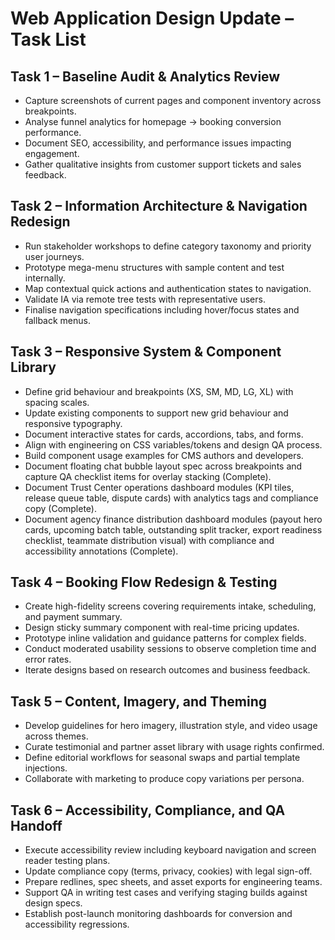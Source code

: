 # Web Application Design Update – Task List

## Task 1 – Baseline Audit & Analytics Review
- Capture screenshots of current pages and component inventory across breakpoints.
- Analyse funnel analytics for homepage → booking conversion performance.
- Document SEO, accessibility, and performance issues impacting engagement.
- Gather qualitative insights from customer support tickets and sales feedback.

## Task 2 – Information Architecture & Navigation Redesign
- Run stakeholder workshops to define category taxonomy and priority user journeys.
- Prototype mega-menu structures with sample content and test internally.
- Map contextual quick actions and authentication states to navigation.
- Validate IA via remote tree tests with representative users.
- Finalise navigation specifications including hover/focus states and fallback menus.

## Task 3 – Responsive System & Component Library
- Define grid behaviour and breakpoints (XS, SM, MD, LG, XL) with spacing scales.
- Update existing components to support new grid behaviour and responsive typography.
- Document interactive states for cards, accordions, tabs, and forms.
- Align with engineering on CSS variables/tokens and design QA process.
- Build component usage examples for CMS authors and developers.
- Document floating chat bubble layout spec across breakpoints and capture QA checklist items for overlay stacking (Complete).
- Document Trust Center operations dashboard modules (KPI tiles, release queue table, dispute cards) with analytics tags and compliance copy (Complete).
- Document agency finance distribution dashboard modules (payout hero cards, upcoming batch table, outstanding split tracker, export readiness checklist, teammate distribution visual) with compliance and accessibility annotations (Complete).


## Task 4 – Booking Flow Redesign & Testing
- Create high-fidelity screens covering requirements intake, scheduling, and payment summary.
- Design sticky summary component with real-time pricing updates.
- Prototype inline validation and guidance patterns for complex fields.
- Conduct moderated usability sessions to observe completion time and error rates.
- Iterate designs based on research outcomes and business feedback.

## Task 5 – Content, Imagery, and Theming
- Develop guidelines for hero imagery, illustration style, and video usage across themes.
- Curate testimonial and partner asset library with usage rights confirmed.
- Define editorial workflows for seasonal swaps and partial template injections.
- Collaborate with marketing to produce copy variations per persona.

## Task 6 – Accessibility, Compliance, and QA Handoff
- Execute accessibility review including keyboard navigation and screen reader testing plans.
- Update compliance copy (terms, privacy, cookies) with legal sign-off.
- Prepare redlines, spec sheets, and asset exports for engineering teams.
- Support QA in writing test cases and verifying staging builds against design specs.
- Establish post-launch monitoring dashboards for conversion and accessibility regressions.
